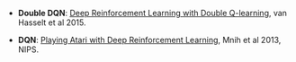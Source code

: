




* **Double DQN**: [Deep Reinforcement Learning with Double Q-learning](https://arxiv.org/abs/1509.06461), van Hasselt et al 2015.

* **DQN**: [Playing Atari with Deep Reinforcement Learning](https://arxiv.org/abs/1312.5602), Mnih et al 2013, NIPS.
